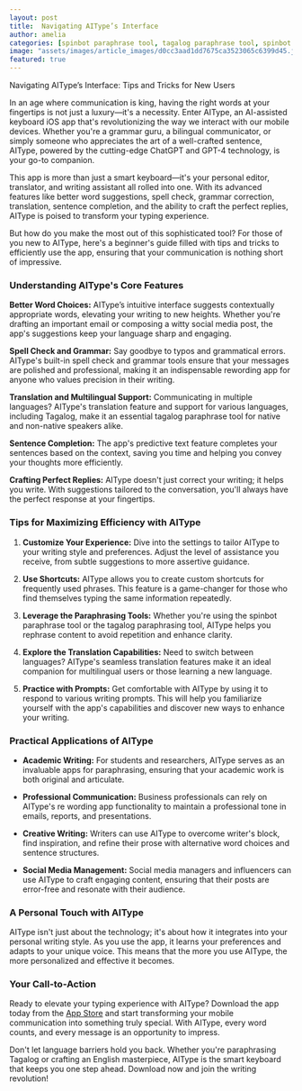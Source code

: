 ```yaml
---
layout: post
title:  Navigating AIType’s Interface
author: amelia
categories: [spinbot paraphrase tool, tagalog paraphrase tool, spinbot paraphrasing tool, rewording app, apps for paraphrasing, tagalog paraphrasing tool, re wording app]
image: "assets/images/article_images/d0cc3aad1dd7675ca3523065c6399d45.jpg"
featured: true
---
```


Navigating AIType’s Interface: Tips and Tricks for New Users

In an age where communication is king, having the right words at your fingertips is not just a luxury—it's a necessity. Enter AIType, an AI-assisted keyboard iOS app that's revolutionizing the way we interact with our mobile devices. Whether you're a grammar guru, a bilingual communicator, or simply someone who appreciates the art of a well-crafted sentence, AIType, powered by the cutting-edge ChatGPT and GPT-4 technology, is your go-to companion.

This app is more than just a smart keyboard—it's your personal editor, translator, and writing assistant all rolled into one. With its advanced features like better word suggestions, spell check, grammar correction, translation, sentence completion, and the ability to craft the perfect replies, AIType is poised to transform your typing experience.

But how do you make the most out of this sophisticated tool? For those of you new to AIType, here's a beginner's guide filled with tips and tricks to efficiently use the app, ensuring that your communication is nothing short of impressive.

### Understanding AIType's Core Features

**Better Word Choices:** AIType’s intuitive interface suggests contextually appropriate words, elevating your writing to new heights. Whether you're drafting an important email or composing a witty social media post, the app's suggestions keep your language sharp and engaging.

**Spell Check and Grammar:** Say goodbye to typos and grammatical errors. AIType's built-in spell check and grammar tools ensure that your messages are polished and professional, making it an indispensable rewording app for anyone who values precision in their writing.

**Translation and Multilingual Support:** Communicating in multiple languages? AIType's translation feature and support for various languages, including Tagalog, make it an essential tagalog paraphrase tool for native and non-native speakers alike.

**Sentence Completion:** The app's predictive text feature completes your sentences based on the context, saving you time and helping you convey your thoughts more efficiently.

**Crafting Perfect Replies:** AIType doesn't just correct your writing; it helps you write. With suggestions tailored to the conversation, you'll always have the perfect response at your fingertips.

### Tips for Maximizing Efficiency with AIType

1. **Customize Your Experience:** Dive into the settings to tailor AIType to your writing style and preferences. Adjust the level of assistance you receive, from subtle suggestions to more assertive guidance.

2. **Use Shortcuts:** AIType allows you to create custom shortcuts for frequently used phrases. This feature is a game-changer for those who find themselves typing the same information repeatedly.

3. **Leverage the Paraphrasing Tools:** Whether you're using the spinbot paraphrase tool or the tagalog paraphrasing tool, AIType helps you rephrase content to avoid repetition and enhance clarity.

4. **Explore the Translation Capabilities:** Need to switch between languages? AIType's seamless translation features make it an ideal companion for multilingual users or those learning a new language.

5. **Practice with Prompts:** Get comfortable with AIType by using it to respond to various writing prompts. This will help you familiarize yourself with the app's capabilities and discover new ways to enhance your writing.

### Practical Applications of AIType

- **Academic Writing:** For students and researchers, AIType serves as an invaluable apps for paraphrasing, ensuring that your academic work is both original and articulate.

- **Professional Communication:** Business professionals can rely on AIType's re wording app functionality to maintain a professional tone in emails, reports, and presentations.

- **Creative Writing:** Writers can use AIType to overcome writer's block, find inspiration, and refine their prose with alternative word choices and sentence structures.

- **Social Media Management:** Social media managers and influencers can use AIType to craft engaging content, ensuring that their posts are error-free and resonate with their audience.

### A Personal Touch with AIType

AIType isn't just about the technology; it's about how it integrates into your personal writing style. As you use the app, it learns your preferences and adapts to your unique voice. This means that the more you use AIType, the more personalized and effective it becomes.

### Your Call-to-Action

Ready to elevate your typing experience with AIType? Download the app today from the [App Store](https://apps.apple.com/us/app/aitype-grammar-check-keyboard/id6469163944) and start transforming your mobile communication into something truly special. With AIType, every word counts, and every message is an opportunity to impress.

Don't let language barriers hold you back. Whether you're paraphrasing Tagalog or crafting an English masterpiece, AIType is the smart keyboard that keeps you one step ahead. Download now and join the writing revolution!